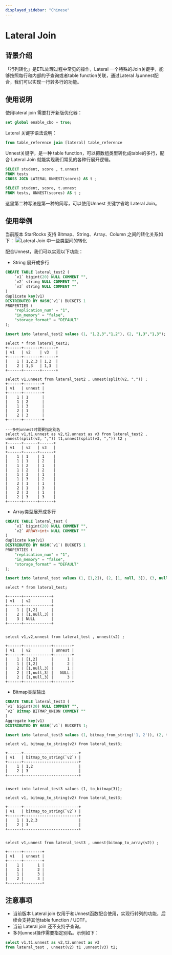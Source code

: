 ```yaml
---
displayed_sidebar: "Chinese"
---
```


# Lateral Join

## 背景介绍

「行列转化」是ETL处理过程中常见的操作，Lateral 一个特殊的Join关键字，能够按照每行和内部的子查询或者table function关联，通过Lateral 与unnest配合，我们可以实现一行转多行的功能。

## 使用说明

使用lateral join 需要打开新版优化器：

~~~SQL
set global enable_cbo = true;
~~~

Lateral 关键字语法说明：

~~~SQL
from table_reference join [lateral] table_reference
~~~

Unnest关键字，是一种 table function，可以把数组类型转化成table的多行，配合 Lateral Join 就能实现我们常见的各种行展开逻辑。

~~~SQL
SELECT student, score , t.unnest
FROM tests
CROSS JOIN LATERAL UNNEST(scores) AS t ;

SELECT student, score, t.unnest
FROM tests, UNNEST(scores) AS t ;
~~~

这里第二种写法是第一种的简写，可以使用Unnest 关键字省略 Lateral Join。

## 使用举例

当前版本 StarRocks 支持 Bitmap、String、Array、Column 之间的转化关系如下：
![Lateral Join 中一些类型间的转化](../assets/lateral_join_type_convertion.png)

配合Unnest，我们可以实现以下功能：

* String 展开成多行

~~~SQL
CREATE TABLE lateral_test2 (
    `v1` bigint(20) NULL COMMENT "",
    `v2` string NULL COMMENT "",
    `v3` string NULL COMMENT ""
)
duplicate key(v1)
DISTRIBUTED BY HASH(`v1`) BUCKETS 1
PROPERTIES (
    "replication_num" = "1",
    "in_memory" = "false",
    "storage_format" = "DEFAULT"
);

insert into lateral_test2 values (1, "1,2,3","1,2"), (2, "1,3","1,3");
~~~

~~~Plain Text
select * from lateral_test2;
+------+-------+------+
| v1   | v2    | v3   |
+------+-------+------+
|    1 | 1,2,3 | 1,2  |
|    2 | 1,3   | 1,3  |
+------+-------+------+

select v1,unnest from lateral_test2 , unnest(split(v2, ",")) ;
+------+--------+
| v1   | unnest |
+------+--------+
|    1 | 1      |
|    1 | 2      |
|    1 | 3      |
|    2 | 1      |
|    2 | 3      |
+------+--------+

---多列unnest时需要指定别名
select v1,t1.unnest as v2,t2.unnest as v3 from lateral_test2 , unnest(split(v2, ",")) t1,unnest(split(v3, ",")) t2 ;
+------+------+------+
| v1   | v2   | v3   |
+------+------+------+
|    1 | 1    | 1    |
|    1 | 1    | 2    |
|    1 | 2    | 1    |
|    1 | 2    | 2    |
|    1 | 3    | 1    |
|    1 | 3    | 2    |
|    2 | 1    | 1    |
|    2 | 1    | 3    |
|    2 | 3    | 1    |
|    2 | 3    | 3    |
+------+------+------+
~~~

* Array类型展开成多行

~~~SQL
CREATE TABLE lateral_test (
    `v1` bigint(20) NULL COMMENT "",
    `v2` ARRAY<int> NULL COMMENT ""
) 
duplicate key(v1)
DISTRIBUTED BY HASH(`v1`) BUCKETS 1
PROPERTIES (
    "replication_num" = "1",
    "in_memory" = "false",
    "storage_format" = "DEFAULT"
);

insert into lateral_test values (1, [1,2]), (2, [1, null, 3]), (3, null);
~~~

~~~Plain Text
select * from lateral_test;

+------+------------+
| v1   | v2         |
+------+------------+
|    1 | [1,2]      |
|    2 | [1,null,3] |
|    3 | NULL       |
+------+------------+


select v1,v2,unnest from lateral_test , unnest(v2) ;

+------+------------+--------+
| v1   | v2         | unnest |
+------+------------+--------+
|    1 | [1,2]      |      1 |
|    1 | [1,2]      |      2 |
|    2 | [1,null,3] |      1 |
|    2 | [1,null,3] |   NULL |
|    2 | [1,null,3] |      3 |
+------+------------+--------+
~~~

* Bitmap类型输出

~~~SQL
CREATE TABLE lateral_test3 (
`v1` bigint(20) NULL COMMENT "",
`v2` Bitmap BITMAP_UNION COMMENT ""
)
Aggregate key(v1)
DISTRIBUTED BY HASH(`v1`) BUCKETS 1;

insert into lateral_test3 values (1, bitmap_from_string('1, 2')), (2, to_bitmap(3));
~~~

~~~Plain Text
select v1, bitmap_to_string(v2) from lateral_test3;

+------+------------------------+
| v1   | bitmap_to_string(`v2`) |
+------+------------------------+
|    1 | 1,2                    |
|    2 | 3                      |
+------+------------------------+


insert into lateral_test3 values (1, to_bitmap(3));

select v1, bitmap_to_string(v2) from lateral_test3;

+------+------------------------+
| v1   | bitmap_to_string(`v2`) |
+------+------------------------+
|    1 | 1,2,3                  |
|    2 | 3                      |
+------+------------------------+


select v1,unnest from lateral_test3 , unnest(bitmap_to_array(v2)) ;

+------+--------+
| v1   | unnest |
+------+--------+
|    1 |      1 |
|    1 |      2 |
|    1 |      3 |
|    2 |      3 |
+------+--------+
~~~

## 注意事项

* 当前版本 Lateral join 仅用于和Unnest函数配合使用，实现行转列的功能，后续会支持其他table function / UDTF。
* 当前 Lateral join 还不支持子查询。
* 多列unnest操作需要指定别名。示例如下：

~~~sql
select v1,t1.unnest as v2,t2.unnest as v3 
from lateral_test , unnest(v2) t1 ,unnest(v3) t2;
~~~
